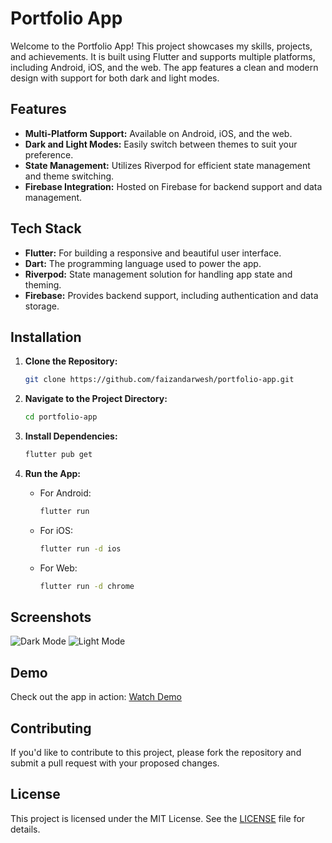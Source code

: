# Portfolio App

Welcome to the Portfolio App! This project showcases my skills, projects, and achievements. It is built using Flutter and supports multiple platforms, including Android, iOS, and the web. The app features a clean and modern design with support for both dark and light modes.

## Features

- **Multi-Platform Support:** Available on Android, iOS, and the web.
- **Dark and Light Modes:** Easily switch between themes to suit your preference.
- **State Management:** Utilizes Riverpod for efficient state management and theme switching.
- **Firebase Integration:** Hosted on Firebase for backend support and data management.

## Tech Stack

- **Flutter:** For building a responsive and beautiful user interface.
- **Dart:** The programming language used to power the app.
- **Riverpod:** State management solution for handling app state and theming.
- **Firebase:** Provides backend support, including authentication and data storage.

## Installation

1. **Clone the Repository:**

    ```bash
    git clone https://github.com/faizandarwesh/portfolio-app.git
    ```

2. **Navigate to the Project Directory:**

    ```bash
    cd portfolio-app
    ```

3. **Install Dependencies:**

    ```bash
    flutter pub get
    ```

4. **Run the App:**

    - For Android:

        ```bash
        flutter run
        ```

    - For iOS:

        ```bash
        flutter run -d ios
        ```

    - For Web:

        ```bash
        flutter run -d chrome
        ```

## Screenshots

![Dark Mode](screenshots/dark_mode.png)
![Light Mode](screenshots/light_mode.png)

## Demo

Check out the app in action: [Watch Demo](https://www.youtube.com/watch?v=yourvideolink)

## Contributing

If you'd like to contribute to this project, please fork the repository and submit a pull request with your proposed changes.

## License

This project is licensed under the MIT License. See the [LICENSE](LICENSE) file for details.
